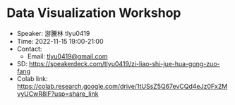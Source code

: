 # Data Visualization Workshop
- Speaker: 游騰林 tlyu0419
- Time: 2022-11-15 19:00-21:00
- Contact:
  - Email: tlyu0419@gmail.com
- SD: https://speakerdeck.com/tlyu0419/zi-liao-shi-jue-hua-gong-zuo-fang
- Colab link: https://colab.research.google.com/drive/1tUSsZ5Q67evCQd4eJz0Fx2MvyUCwR8lF?usp=share_link